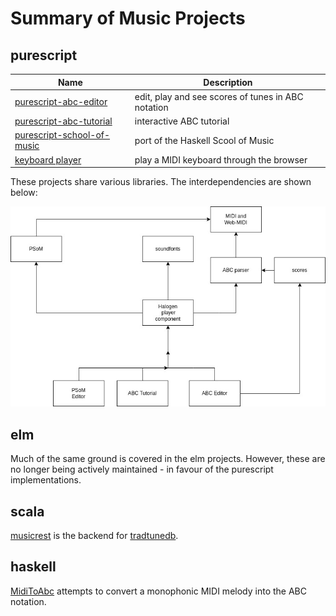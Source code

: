 Summary of Music Projects
=========================

purescript
----------

| Name                       | Description                                        |
| -----------------------    | -------------------------------------------------- |
| [purescript-abc-editor](https://github.com/newlandsvalley/purescript-abc-editor)   | edit, play and see scores of tunes in ABC notation    |
| [purescript-abc-tutorial](https://github.com/newlandsvalley/purescript-abc-tutorial)    | interactive ABC tutorial                           |
| [purescript-school-of-music](https://github.com/newlandsvalley/purescript-school-of-music) | port of the Haskell Scool of Music |
| [keyboard player](https://github.com/newlandsvalley/purescript-midi/tree/master/examples/keyboard)            | play a MIDI keyboard through the browser  |

These projects share various libraries.  The interdependencies are shown below:

![dependencies](https://github.com/newlandsvalley/music-projects/blob/master/ps-dependencies.jpg)

elm
---

Much of the same ground is covered in the elm projects.  However, these are no longer being actively maintained - in favour of the purescript implementations.

scala
-----

[musicrest](https://github.com/newlandsvalley/musicrest) is the backend for [tradtunedb](http://www.tradtunedb.org.uk/).

haskell
-------

[MidiToAbc](https://github.com/newlandsvalley/MidiToAbc) attempts to convert a monophonic MIDI melody into the ABC notation.